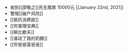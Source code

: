 - 收到[[邵敬之]]先生尾款 10000元 [[January 22nd, 2021]]
- 警惕[[破产风险]]
- [[抵抗消费欲]]
- [[穷查理宝典]]
- [[柳比歇夫]]
- [[谁动了我的奶酪]]
- [[穷爸爸富爸爸]]
